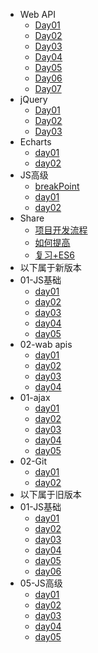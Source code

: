- Web API
  - [Day01](./webApi/day01/01-webApi.md)
  - [Day02](./webApi/day02/02-webAPI.md)
  - [Day03](./webApi/day03/03-webApi.md)
  - [Day04](./webApi/day04/04-webApi.md)
  - [Day05](./webApi/day05/05-webApi.md)
  - [Day06](./webApi/day06/06-webApi.md)
  - [Day07](./webApi/day07/07-webApi.md)
- jQuery
  - [Day01](./jquery/day01/01-jquery.md)
  - [Day02](./jquery/day02/02-jquery.md)
  - [Day03](./jquery/day03/03-jquery.md)
- Echarts
  - [day01](./echarts/day01/01-echarts.md)
  - [day02](./echarts/day02/02-echarts.md)
- JS高级
  - [breakPoint](./jsAdvance/breakpoint/断点.md)
  - [day01](./jsAdvance/jsTwo/day01.md)
  - [day02](./jsAdvance/jsTwo/day02.md)
- Share
  - [项目开发流程](./share/项目开发流程.md)
  - [如何提高](./share/怎么提高.md)
  - [复习+ES6](./share/前置知识点.md)
- 以下属于新版本
- 01-JS基础
  - [day01](./new/js/01-js/1/README.md)
  - [day02](./new/js/01-js/2/js基础02.md)
  - [day03](./new/js/01-js/3/README.md)
  - [day04](./new/js/01-js/4/README.md)
  - [day05](./new/js/01-js/5/README.md)
- 02-wab apis
  - [day01](./new/js/02-wabapis/1/README.md)
  - [day02](./new/js/02-wabapis/2/README.md)
  - [day03](./new/js/02-wabapis/3/README.md)
  - [day04](./new/js/02-wabapis/4/README.md)
- 01-ajax
  - [day01](./new/node/ajax/day01/ajax-Day01.md)
  - [day02](./new/node/ajax/day02/ajax-Day02.md)
  - [day03](./new/node/ajax/day03/ajax-Day03.md)
  - [day04](./new/node/ajax/day04/ajax-Day04.md)
  - [day05](./new/node/ajax/day05/ajax-Day05.md)
- 02-Git
  - [day01](./new/node/git/day01/git-Day01.md)
  - [day02](./new/node/git/day02/git-Day02.md)
- 以下属于旧版本
- 01-JS基础
  - [day01](./used/js/01-js/1/JavaScript基础第01天笔记.md)
  - [day02](./used/js/01-js/2/JavaScript基础第02天笔记.md)
  - [day03](./used/js/01-js/3/JavaScript基础第03天笔记.md)
  - [day04](./used/js/01-js/4/JavaScript基础第04天笔记.md)
  - [day05](./used/js/01-js/5/JavaScript基础第05天笔记(1).md)
  - [day06](./used/js/01-js/6/JavaScript基础第06天笔记.md)
- 05-JS高级
  - [day01](./used/js/05-js/1/JavaScript高级第01天笔记.md)
  - [day02](./used/js/05-js/2/JavaScript高级第02天笔记.md)
  - [day03](./used/js/05-js/3/JavaScript高级第03天笔记.md)
  - [day04](./used/js/05-js/4/JavaScript高级第04天笔记.md)
  - [day05](./used/js/05-js/5/es6-ES6概念&新增语法&内置对象拓展.md)
